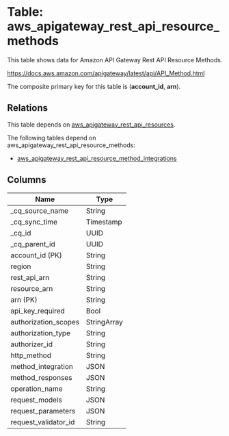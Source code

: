 # Table: aws_apigateway_rest_api_resource_methods

This table shows data for Amazon API Gateway Rest API Resource Methods.

https://docs.aws.amazon.com/apigateway/latest/api/API_Method.html

The composite primary key for this table is (**account_id**, **arn**).

## Relations

This table depends on [aws_apigateway_rest_api_resources](aws_apigateway_rest_api_resources).

The following tables depend on aws_apigateway_rest_api_resource_methods:
  - [aws_apigateway_rest_api_resource_method_integrations](aws_apigateway_rest_api_resource_method_integrations)

## Columns

| Name          | Type          |
| ------------- | ------------- |
|_cq_source_name|String|
|_cq_sync_time|Timestamp|
|_cq_id|UUID|
|_cq_parent_id|UUID|
|account_id (PK)|String|
|region|String|
|rest_api_arn|String|
|resource_arn|String|
|arn (PK)|String|
|api_key_required|Bool|
|authorization_scopes|StringArray|
|authorization_type|String|
|authorizer_id|String|
|http_method|String|
|method_integration|JSON|
|method_responses|JSON|
|operation_name|String|
|request_models|JSON|
|request_parameters|JSON|
|request_validator_id|String|